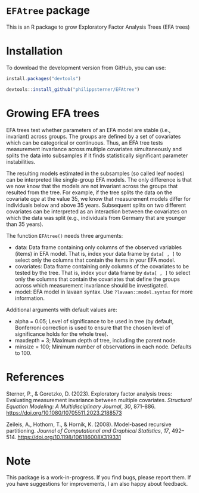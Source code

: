 # `EFAtree` package
This is an R package to grow Exploratory Factor Analysis Trees (EFA trees)

# Installation
To download the development version from GitHub, you can use:

```javascript
install.packages("devtools")

devtools::install_github("philippsterner/EFAtree")
```

# Growing EFA trees
EFA trees test whether parameters of an EFA model are stable (i.e., invariant) across groups.
The groups are defined by a set of covariates which can be categorical or continuous.
Thus, an EFA tree tests measurement invariance across multiple covariates simultaneously and splits the data into subsamples if it finds statistically significant parameter instabilities.

The resulting models estimated in the subsamples (so called leaf nodes) can be interpreted like single-group EFA models.
The only difference is that we now know that the models are not invariant across the groups that resulted from the tree.
For example, if the tree splits the data on the covariate *age* at the value 35, we know that measurement models differ for individuals below and above 35 years.
Subsequent splits on two different covariates can be interpreted as an interaction between the covariates on which the data was split (e.g., individuals from Germany that are younger than 35 years).

The function ```EFAtree()``` needs three arguments: 
- data: Data frame containing only columns of the observed variables (items) in EFA model. That is, index your data frame by `data[ , ]` to select only the columns that contain the items in your EFA model.
- covariates: Data frame containing only columns of the covariates to be tested by the tree. That is, index your data frame by `data[ , ]` to select only the columns that contain the covariates that define the groups across which measurement invariance should be investigated.
- model: EFA model in lavaan syntax. Use `?lavaan::model.syntax` for more information.

Additional arguments with default values are:
- alpha = 0.05; Level of significance to be used in tree (by default, Bonferroni correction is used to ensure that the chosen level of significance holds for the whole tree).
- maxdepth = 3; Maximum depth of tree, including the parent node.
- minsize = 100; Minimum number of observations in each node. Defaults to 100.



# References
Sterner, P., & Goretzko, D. (2023). Exploratory factor analysis trees: Evaluating measurement invariance between multiple covariates. *Structural Equation Modeling: A Multidisciplinary Journal*, *30*, 871–886. https://doi.org/10.1080/10705511.2023.2188573

Zeileis, A., Hothorn, T., & Hornik, K. (2008). Model-based recursive partitioning. *Journal of Computational and Graphical Statistics*, *17*, 492–514. https://doi.org/10.1198/106186008X319331

# Note
This package is a work-in-progress. If you find bugs, please report them. If you have suggestions for improvements, I am also happy about feedback.
